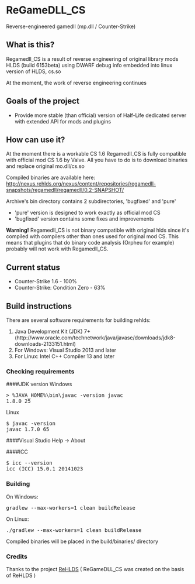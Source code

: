 # ReGameDLL_CS
Reverse-engineered gamedll (mp.dll / Counter-Strike)

## What is this?
Regamedll_CS is a result of reverse engineering of original library mods HLDS (build 6153beta) using DWARF debug info embedded into linux version of HLDS, cs.so

At the moment, the work of reverse engineering continues

## Goals of the project
<ul>
<li>Provide more stable (than official) version of Half-Life dedicated server with extended API for mods and plugins</li>
</ul>

## How can use it?
At the moment there is a workable CS 1.6
Regamedll_CS is fully compatible with official mod CS 1.6 by Valve. All you have to do is to download binaries and replace original mo.dll/cs.so

Compiled binaries are available here: http://nexus.rehlds.org/nexus/content/repositories/regamedll-snapshots/regamedll/regamedll/0.2-SNAPSHOT/

Archive's bin directory contains 2 subdirectories, 'bugfixed' and 'pure'
<ul>
<li>'pure' version is designed to work exactly as official mod CS</li>
<li>'bugfixed' version contains some fixes and improvements</li>
</ul>

<b>Warning!</b> Regamedll_CS is not binary compatible with original hlds since it's compiled with compilers other than ones used for original mod CS. This means that plugins that do binary code analysis (Orpheu for example) probably will not work with Regamedll_CS.

## Current status
<ul>
<li> Counter-Strike 1.6 - 100%</li>
<li> Counter-Strike: Condition Zero - 63%</li>
</ul>

## Build instructions
There are several software requirements for building rehlds:
<ol>
<li>Java Development Kit (JDK) 7+ (http://www.oracle.com/technetwork/java/javase/downloads/jdk8-downloads-2133151.html)</li>
<li>For Windows: Visual Studio 2013 and later</li>
<li>For Linux: Intel C++ Compiler 13 and later</li>
</ol>

### Checking requirements
####JDK version
Windows<pre>&gt; %JAVA_HOME%\bin\javac -version
javac 1.8.0_25
</pre>

Linux
<pre>$ javac -version
javac 1.7.0_65
</pre>

####Visual Studio
Help -> About

####ICC
<pre>$ icc --version
icc (ICC) 15.0.1 20141023
</pre>

### Building
On Windows:
<pre>gradlew --max-workers=1 clean buildRelease</pre>

On Linux:
<pre>./gradlew --max-workers=1 clean buildRelease</pre>

Compiled binaries will be placed in the build/binaries/ directory

### Credits
Thanks to the project [ReHLDS](https://github.com/dreamstalker/rehlds) ( ReGameDLL_CS was created on the basis of ReHLDS )
